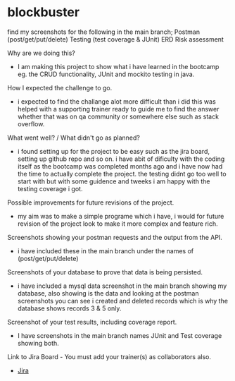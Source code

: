 # blockbuster

find my screenshots for the following in the main branch;
Postman (post/get/put/delete) 
Testing (test coverage & JUnit) 
ERD 
Risk assessment 


Why are we doing this? 
- I am making this project to show what i have learned in the bootcamp eg. the CRUD functionality, JUnit and mockito testing in java.  

How I expected the challenge to go.
- i expected to find the challange alot more difficult than i did this was helped with a supporting trainer ready to guide me to find the answer whether that was on qa community or somewhere else such as stack overflow.

What went well? / What didn't go as planned?
- i found setting up for the project to be easy such as the jira board, setting up github repo and so on. i have abit of dificulty with the coding itself as the bootcamp was completed months ago and i have now had the time to actually complete the project. the testing didnt go too well to start with but with some guidence and tweeks i am happy with the testing coverage i got. 

Possible improvements for future revisions of the project.
- my aim was to make a simple programe which i have, i would for future revision of the project look to make it more complex and feature rich.  

Screenshots showing your postman requests and the output from the API.
- i have included these in the main branch under the names of (post/get/put/delete)

Screenshots of your database to prove that data is being persisted.
- i have included a mysql data screenshot in the main branch showing my database, also showing is the data and looking at the postman screenshots you can see i created and deleted records which is why the database shows records 3 & 5 only. 

Screenshot of your test results, including coverage report.
- I have screenshots in the main branch names JUnit and Test coverage showing both.  

Link to Jira Board - You must add your trainer(s) as collaborators also.
- [Jira](https://dfesw2.atlassian.net/jira/software/projects/BLOC/boards/2/roadmap?shared=&atlOrigin=eyJpIjoiMGM2MmE0NzExZThiNDM3Y2EwOTVlMjM2NjY4M2VmNmUiLCJwIjoiaiJ9)
